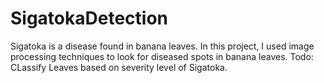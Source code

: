 # SigatokaDetection

Sigatoka is a disease found in banana leaves. In this project, I used image processing techniques to look for diseased spots in banana leaves. 
Todo: CLassify Leaves based on severity level of Sigatoka.
